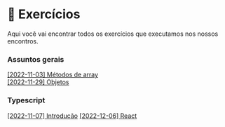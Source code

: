 # 💪 Exercícios

Aqui você vai encontrar todos os exercícios que executamos nos nossos encontros.

### Assuntos gerais

[[2022-11-03] Métodos de array](./assuntos-gerais/2022-11-03-metodos-de-array)  
[[2022-11-29] Objetos](./assuntos-gerais/2022-11-29-objetos/)

### Typescript

[[2022-11-07] Introdução](./typescript/2022-11-17-introducao/)
[[2022-12-06] React](./typescript/2022-12-06-react/)
